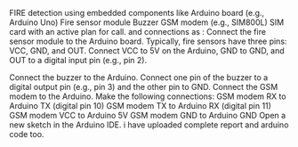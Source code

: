 FIRE detection using embedded components like Arduino board (e.g., Arduino Uno) Fire sensor module
Buzzer
GSM modem (e.g., SIM800L)
SIM card with an active plan for call.
and connections as :
Connect the fire sensor module to the Arduino board. Typically, fire sensors have three pins: VCC, GND, and OUT. Connect VCC to 5V on the Arduino, GND to GND, and OUT to a digital input pin (e.g., pin 2).

Connect the buzzer to the Arduino. Connect one pin of the buzzer to a digital output pin (e.g., pin 3) and the other pin to GND.
Connect the GSM modem to the Arduino. Make the following connections:
GSM modem RX to Arduino TX (digital pin 10) GSM modem TX to Arduino RX (digital pin 11) GSM modem VCC to Arduino 5V
GSM modem GND to Arduino GND Open a new sketch in the Arduino IDE. 
i have uploaded complete report and arduino code too.
